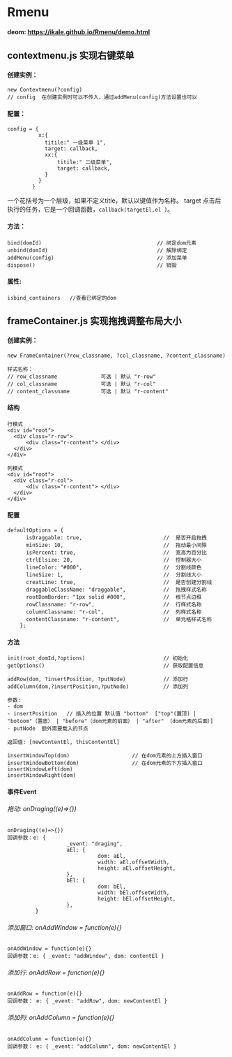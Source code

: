# Rmenu
#### deom:  https://ikale.github.io/Rmenu/demo.html

## contextmenu.js 实现右键菜单 
#### 创建实例：
```
new Contextmenu(?config)
// config  在创建实例时可以不传入，通过addMenu(config)方法设置也可以
```

#### 配置：
```
config = {
          x:{
            titile:" 一级菜单 1",
            target: callback,
            xx:{
                titile:" 二级菜单",
                target: callback,        
            }
          }
        }
```
一个花括号为一个层级，如果不定义title，默认以键值作为名称。 target 点击后执行的任务，它是一个回调函数，`callback(targetEl,el )`。

#### 方法：

```
bind(domId)                                     // 绑定dom元素
unbind(domId)                                   // 解除绑定
addMenu(config)                                 // 添加菜单
dispose()                                       // 销毁
```


#### 属性:
```
isbind_containers   //查看已绑定的dom
```


## frameContainer.js  实现拖拽调整布局大小 

#### 创建实例：
```
new FrameContainer(?row_classname, ?col_classname, ?content_classname)

样式名称：
// row_classname              可选 | 默认 "r-row"                 
// col_classname              可选 | 默认 "r-col"                           
// content_classname          可选 | 默认 "r-content"  
 ```
 
#### 结构
```
行模式
<div id="root">
  <div class="r-row"> 
      <div class="r-content"> </div>
  </div>
</div>

列模式
<div id="root">
  <div class="r-col"> 
      <div class="r-content"> </div>
  </div>
</div>

```

#### 配置
```
defaultOptions = {
      isDraggable: true,                          //  是否开启拖拽
      minSize: 10,                                //  拖动最小间隙
      isPercent: true,                            //  宽高为百分比
      ctrlElsize: 20,                             //  控制器大小
      lineColor: "#000",                          //  分割线颜色
      lineSize: 1,                                //  分割线大小
      creatLine: true,                            //  是否创建分割线
      draggableClassName: "draggable",            //  拖拽样式名称
      rootDomBorder: "1px solid #000",            //  根节点边框
      rowClassname: "r-row",                      //  行样式名称
      columnClassname: "r-col",                   //  列样式名称
      contentClassname: "r-content",              //  单元格样式名称
    };
```

#### 方法
```
init(root_domId,?options)                         // 初始化
getOptions()                                      // 获取配置信息
```

```
addRow(dom, ?insertPosition, ?putNode)            // 添加行
addColumn(dom,?insertPosition,?putNode)           // 添加列

参数:
- dom 
- insertPosition   // 插入的位置 默认值 "bottom"  ["top"(置顶) | "botoom"（置底） | "before"（dom元素的前面） | "after" （dom元素的后面）]
- putNode  额外需要载入的节点

返回值: [newContentEl, thisContentEl]

```
```
insertWindowTop(dom)                    // 在dom元素的上方插入窗口
insertWindowBottom(dom)                 // 在dom元素的下方插入窗口
insertWindowLeft(dom)                  
insertWindowRight(dom) 
```

#### 事件Event

###### 拖动: onDraging((e)=>{})
 ```
 onDraging((e)=>{})
 回调参数：e: {
                    _event: "draging",
                    aEl: {
                              dom: aEl,
                              width: aEl.offsetWidth,
                              height: aEl.offsetHeight,
                    },
                    bEl: {
                              dom: bEl,
                              width: bEl.offsetWidth,
                              height: bEl.offsetHeight,
                    },
          }
  ```              
  
  
###### 添加窗口: onAddWindow = function(e){}
 ```
 onAddWindow = function(e){}
 回调参数：e: { _event: "addWindow", dom: contentEl }
 
 ```
 
 
###### 添加行: onAddRow = function(e){}
 ```
 onAddRow = function(e){}
 回调参数： e: { _event: "addRow", dom: newContentEl }

 ```
 
 ###### 添加列: onAddColumn = function(e){}
 ```
 onAddColumn = function(e){}
 回调参数： e: { _event: "addColumn", dom: newContentEl }

 ```



